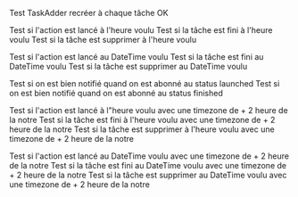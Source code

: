 Test TaskAdder recréer à chaque tâche OK

Test si l'action est lancé à l'heure voulu 
Test si la tâche est fini à l'heure voulu
Test si la tâche est supprimer à l'heure voulu

Test si l'action est lancé au DateTime voulu
Test si la tâche est fini au DateTime voulu
Test si la tâche est supprimer au DateTime voulu

Test si on est bien notifié quand on est abonné au status launched
Test si on est bien notifié quand on est abonné au status finished

Test si l'action est lancé à l"heure voulu avec une timezone de + 2 heure de la notre
Test si la tâche est fini à l'heure voulu avec une timezone de + 2 heure de la notre
Test si la tâche est supprimer à l'heure voulu avec une timezone de + 2 heure de la notre

Test si l'action est lancé au DateTime voulu avec une timezone de + 2 heure de la notre
Test si la tâche est fini au DateTime voulu avec une timezone de + 2 heure de la notre
Test si la tâche est supprimer au DateTime voulu avec une timezone de + 2 heure de la notre
